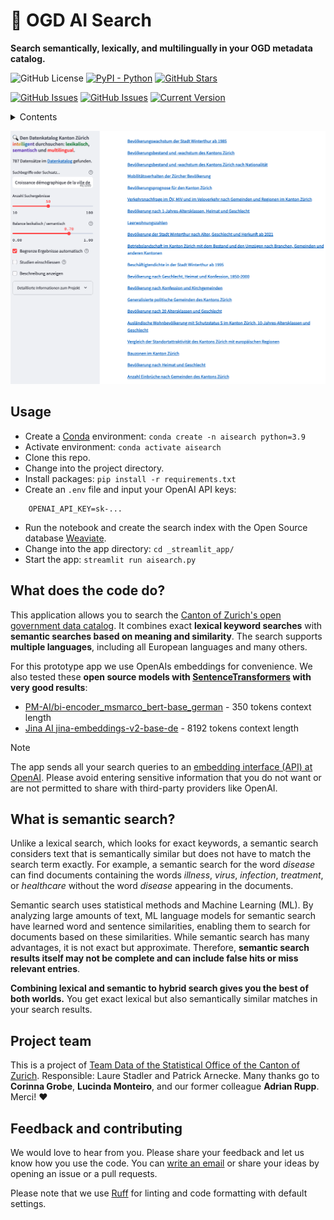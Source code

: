 # 🦄 OGD AI Search
**Search semantically, lexically, and multilingually in your OGD metadata catalog.**

![GitHub License](https://img.shields.io/github/license/machinelearningzh/ogd_ai-search)
[![PyPI - Python](https://img.shields.io/badge/python-v3.9+-blue.svg)](https://github.com/machinelearningZH/ogd_ai-search)
[![GitHub Stars](https://img.shields.io/github/stars/machinelearningZH/ogd_ai-search.svg)](https://github.com/machinelearningZH/ogd_ai-search/stargazers)

[![GitHub Issues](https://img.shields.io/github/issues/machinelearningZH/ogd_ai-search.svg)](https://github.com/machinelearningZH/ogd_ai-search/issues)
[![GitHub Issues](https://img.shields.io/github/issues-pr/machinelearningZH/ogd_ai-search.svg)](https://img.shields.io/github/issues-pr/machinelearningZH/ogd_ai-search) 
[![Current Version](https://img.shields.io/badge/version-0.1-green.svg)](https://github.com/machinelearningZH/ogd_ai-search)

<details>
<summary>Contents</summary>

- [Usage](#usage)
- [What does the code do?](#what-does-the-code-do)
- [What is semantic search?](#what-is-semantic-search)
- [Project team](#project-team)
- [Feedback and contributing](#feedback-and-contributing)

</details>

![](_imgs/app_ui.png)


## Usage
- Create a [Conda](https://conda.io/projects/conda/en/latest/index.html) environment: `conda create -n aisearch python=3.9`
- Activate environment: `conda activate aisearch`
- Clone this repo.
- Change into the project directory.
- Install packages: `pip install -r requirements.txt`
- Create an `.env` file and input your OpenAI API keys:
```
    OPENAI_API_KEY=sk-...
```
- Run the notebook and create the search index with the Open Source database [Weaviate](https://weaviate.io/).
- Change into the app directory: `cd _streamlit_app/`
- Start the app: `streamlit run aisearch.py`

## What does the code do?
This application allows you to search the [Canton of Zurich's open government data catalog](https://www.zh.ch/en/politics-state/statistics-data/data-catalog.html#/). It combines exact **lexical keyword searches** with **semantic searches based on meaning and similarity**. The search supports **multiple languages**, including all European languages and many others.

For this prototype app we use OpenAIs embeddings for convenience. We also tested these **open source models with [SentenceTransformers](https://sbert.net/) with very good results**: 

- [PM-AI/bi-encoder_msmarco_bert-base_german](https://huggingface.co/PM-AI/bi-encoder_msmarco_bert-base_german) - 350 tokens context length
- [Jina AI jina-embeddings-v2-base-de](https://huggingface.co/jinaai/jina-embeddings-v2-base-de) - 8192 tokens context length
 
> [!Note]
> The app sends all your search queries to an [embedding interface (API) at OpenAI](https://platform.openai.com/docs/guides/embeddings). Please avoid entering sensitive information that you do not want or are not permitted to share with third-party providers like OpenAI.

## What is semantic search?
Unlike a lexical search, which looks for exact keywords, a semantic search considers text that is semantically similar but does not have to match the search term exactly. For example, a semantic search for the word *disease* can find documents containing the words *illness*, *virus*, *infection*, *treatment*, or *healthcare* without the word *disease* appearing in the documents.

Semantic search uses statistical methods and Machine Learning (ML). By analyzing large amounts of text, ML language models for semantic search have learned word and sentence similarities, enabling them to search for documents based on these similarities. While semantic search has many advantages, it is not exact but approximate. Therefore, **semantic search results itself may not be complete and can include false hits or miss relevant entries**.

**Combining lexical and semantic to hybrid search gives you the best of both worlds.** You get exact lexical but also semantically similar matches in your search results.

## Project team
This is a project of [Team Data of the Statistical Office of the Canton of Zurich](https://www.zh.ch/de/direktion-der-justiz-und-des-innern/statistisches-amt/data.html). Responsible: Laure Stadler and Patrick Arnecke. Many thanks go to **Corinna Grobe**, **Lucinda Monteiro**, and our former colleague **Adrian Rupp**. Merci! ❤️

## Feedback and contributing
We would love to hear from you. Please share your feedback and let us know how you use the code. You can [write an email](mailto:datashop@statistik.zh.ch) or share your ideas by opening an issue or a pull requests.

Please note that we use [Ruff](https://docs.astral.sh/ruff/) for linting and code formatting with default settings.
